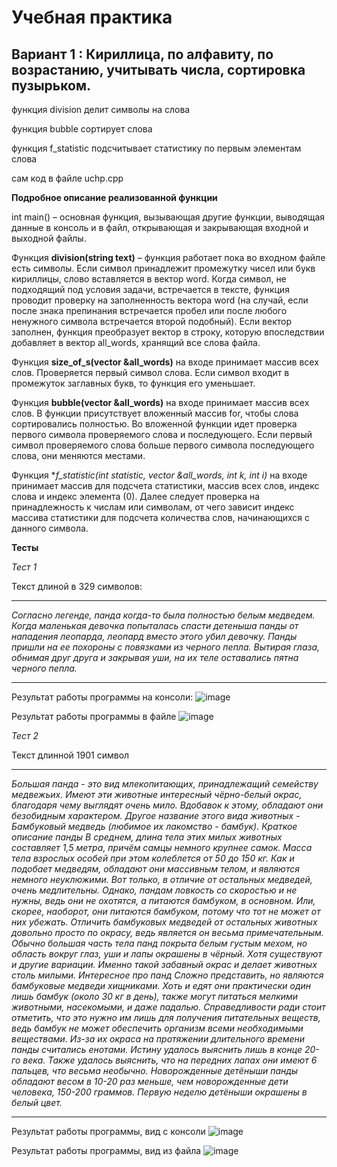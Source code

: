 # Учебная практика
**Вариант 1** : Кириллица, по алфавиту, по возрастанию, учитывать числа, сортировка пузырьком.
---
функция division делит символы на слова

функция bubble сортирует слова

функция f_statistic подсчитывает статистику по первым элементам слова

сам код в файле uchp.cpp

**Подробное описание реализованной функции**

int main() – основная функция, вызывающая другие функции, выводящая данные в консоль и в файл, открывающая и закрывающая входной и выходной файлы. 

Функция **division(string text)** – функция работает пока во входном файле есть символы. Если символ принадлежит промежутку чисел или букв кириллицы, слово вставляется в вектор word. Когда символ, не подходящий под условия задачи, встречается в тексте, функция проводит проверку на заполненность вектора word (на случай, если после знака препинания встречается пробел или после любого ненужного символа встречается второй подобный). Если вектор заполнен, функция преобразует вектор в строку, которую впоследствии добавляет в вектор all_words, хранящий все слова файла.

Функция **size_of_s(vector<string> &all_words)** на входе принимает массив всех слов. Проверяется первый символ слова. Если символ входит в промежуток заглавных букв, то функция его уменьшает.

Функция **bubble(vector<string> &all_words)** на входе принимает массив всех слов. В функции присутствует вложенный массив for, чтобы слова сортировались полностью. Во вложенной функции идет проверка первого символа проверяемого слова и последующего. Если первый символ проверяемого слова больше первого символа последующего слова, они меняются местами.

Функция **f_statistic(int *statistic, vector<string> &all_words, int k, int i)** на входе принимает массив для подсчета статистики, массив всех слов, индекс слова и индекс элемента (0). Далее следует проверка на принадлежность к числам или символам, от чего зависит индекс массива статистики для подсчета количества слов, начинающихся с данного символа.

  **Тесты**
  
  _Тест 1_
  
  Текст длиной в 329 символов:
  ______________________________________________________________________________________________
_Согласно легенде, панда когда-то была полностью белым медведем. Когда маленькая девочка попыталась спасти детеныша панды от нападения леопарда, леопард вместо этого убил девочку. Панды пришли на ее похороны с повязками из черного пепла. Вытирая глаза, обнимая друг друга и закрывая уши, на их теле оставались пятна черного пепла._
  ___
  
Результат работы программы на консоли: 
  ![image](https://user-images.githubusercontent.com/105941598/169800296-3b3f5cea-57a9-4e83-9bb7-dc547f12b77d.png)

Результат работы программы в файле
 ![image](https://user-images.githubusercontent.com/105941598/169800454-99905acc-fe41-4ac7-86ed-4b5e318c10f0.png)

  _Тест 2_
  
  Текст длинной 1901 символ
  ___
_Большая панда - это вид млекопитающих, принадлежащий семейству медвежьих. Имеют эти животные интересный чёрно-белый окрас, благодаря чему выглядят очень мило. Вдобавок к этому, обладают они безобидным характером. Другое название этого вида животных - Бамбуковый медведь (любимое их лакомство - бамбук).
Краткое описание панды
В среднем, длина тела этих милых животных составляет 1,5 метра, причём самцы немного крупнее самок. Масса тела взрослых особей при этом колеблется от 50 до 150 кг.
Как и подобает медведям, обладают они массивным телом, и являются немного неуклюжими. Вот только, в отличие от остальных медведей, очень медлительны. Однако, пандам ловкость со скоростью и не нужны, ведь они не охотятся, а питаются бамбуком, в основном. Или, скорее, наоборот, они питаются бамбуком, потому что тот не может от них убежать.
Отличить бамбуковых медведей от остальных животных довольно просто по окрасу, ведь является он весьма примечательным. Обычно большая часть тела панд покрыта белым густым мехом, но область вокруг глаз, уши и лапы окрашены в чёрный. Хотя существуют и другие вариации. Именно такой забавный окрас и делает животных столь милыми.
Интересное про панд
Сложно представить, но являются бамбуковые медведи хищниками. Хоть и едят они практически один лишь бамбук (около 30 кг в день), также могут питаться мелкими животными, насекомыми, и даже падалью. Справедливости ради стоит отметить, что это нужно им лишь для получения питательных веществ, ведь бамбук не может обеспечить организм всеми необходимыми веществами.
Из-за их окраса на протяжении длительного времени панды считались енотами. Истину удалось выяснить лишь в конце 20-го века. Также удалось выяснить, что на передних лапах они имеют 6 пальцев, что весьма необычно.
Новорожденные детёныши панды обладают весом в 10-20 раз меньше, чем новорожденные дети человека, 150-200 граммов. Первую неделю детёныши окрашены в белый цвет._  
___
  
Результат работы программы, вид с консоли
  ![image](https://user-images.githubusercontent.com/105941598/169801383-3652d192-74b3-4691-82da-8ee3a4900bfe.png)

Результат работы программы, вид из файла
![image](https://user-images.githubusercontent.com/105941598/169802986-b15e782d-6081-4bd8-81e4-ef833d332e7b.png)

